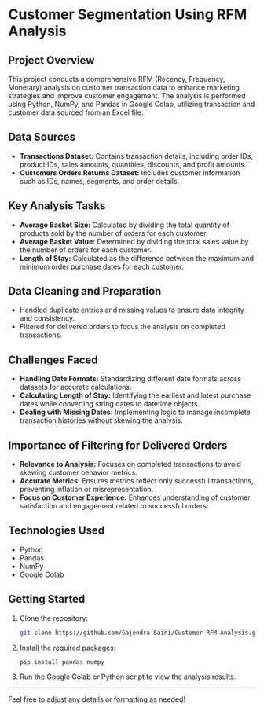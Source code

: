 # Customer Segmentation Using RFM Analysis

## Project Overview
This project conducts a comprehensive RFM (Recency, Frequency, Monetary) analysis on customer transaction data to enhance marketing strategies and improve customer engagement. The analysis is performed using Python, NumPy, and Pandas in Google Colab, utilizing transaction and customer data sourced from an Excel file.

## Data Sources
- **Transactions Dataset:** Contains transaction details, including order IDs, product IDs, sales amounts, quantities, discounts, and profit amounts.
- **Customers Orders Returns Dataset:** Includes customer information such as IDs, names, segments, and order details.

## Key Analysis Tasks
- **Average Basket Size:** Calculated by dividing the total quantity of products sold by the number of orders for each customer.
- **Average Basket Value:** Determined by dividing the total sales value by the number of orders for each customer.
- **Length of Stay:** Calculated as the difference between the maximum and minimum order purchase dates for each customer.

## Data Cleaning and Preparation
- Handled duplicate entries and missing values to ensure data integrity and consistency.
- Filtered for delivered orders to focus the analysis on completed transactions.

## Challenges Faced
- **Handling Date Formats:** Standardizing different date formats across datasets for accurate calculations.
- **Calculating Length of Stay:** Identifying the earliest and latest purchase dates while converting string dates to datetime objects.
- **Dealing with Missing Dates:** Implementing logic to manage incomplete transaction histories without skewing the analysis.

## Importance of Filtering for Delivered Orders
- **Relevance to Analysis:** Focuses on completed transactions to avoid skewing customer behavior metrics.
- **Accurate Metrics:** Ensures metrics reflect only successful transactions, preventing inflation or misrepresentation.
- **Focus on Customer Experience:** Enhances understanding of customer satisfaction and engagement related to successful orders.

## Technologies Used
- Python
- Pandas
- NumPy
- Google Colab

## Getting Started
1. Clone the repository:
   ```bash
   git clone https://github.com/Gajendra-Saini/Customer-RFM-Analysis.git
   ```
2. Install the required packages:
   ```bash
   pip install pandas numpy
   ```
3. Run the Google Colab or Python script to view the analysis results.

---

Feel free to adjust any details or formatting as needed!
